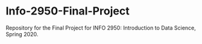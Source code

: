 # Info-2950-Final-Project
Repository for the Final Project for INFO 2950: Introduction to Data Science, Spring 2020.
